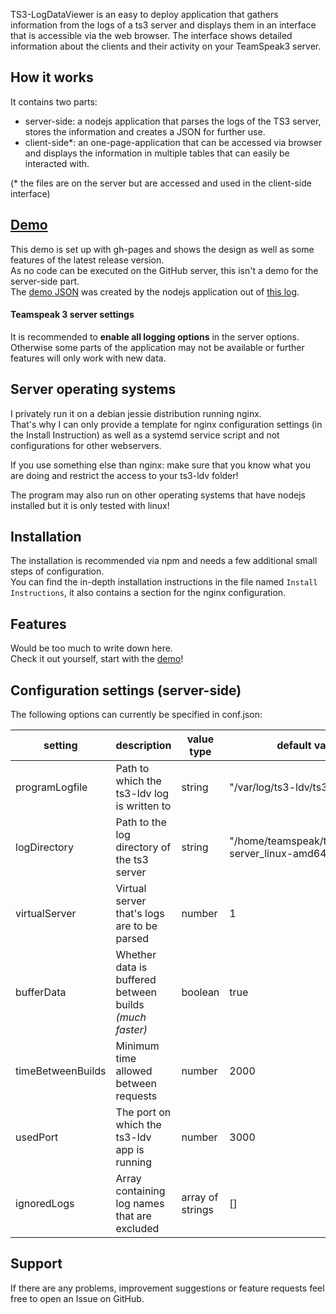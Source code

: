 TS3-LogDataViewer is an easy to deploy application that gathers information from the logs of a ts3 server and displays them in an interface that is accessible via the web browser.
The interface shows detailed information about the clients and their activity on your TeamSpeak3 server.

## How it works
It contains two parts:
- server-side: a nodejs application that parses the logs of the TS3 server, stores the information and creates a JSON for further use.
- client-side*: an one-page-application that can be accessed via browser and displays the information in multiple tables that can easily be interacted with.

(* the files are on the server but are accessed and used in the client-side interface)

## [Demo](https://drumsticks1.github.io/TS3-LogDataViewer/)
This demo is set up with gh-pages and shows the design as well as some features of the latest release version.
<br>
As no code can be executed on the GitHub server, this isn't a demo for the server-side part.
<br>
The [demo JSON](https://drumsticks1.github.io/TS3-LogDataViewer/output.json) was created by the nodejs application
out of [this log](https://drumsticks1.github.io/TS3-LogDataViewer/logs/test.log).

#### Teamspeak 3 server settings
It is recommended to **enable all logging options** in the server options.
Otherwise some parts of the application may not be available or further features will only work with new data.

## Server operating systems
I privately run it on a debian jessie distribution running nginx.
<br>
That's why I can only provide a template for nginx configuration settings (in the Install Instruction) as well as a systemd service script and not configurations for other webservers.
<br>

If you use something else than nginx: make sure that you know what you are doing and restrict the access to your ts3-ldv folder!<br>

The program may also run on other operating systems that have nodejs installed but it is only tested with linux!

## Installation
The installation is recommended via npm and needs a few additional small steps of configuration.
<br>
You can find the in-depth installation instructions in the file named `Install Instructions`, it also contains a section for the nginx configuration.

## Features
Would be too much to write down here.
<br>
Check it out yourself, start with the [demo](https://drumsticks1.github.io/TS3-LogDataViewer/demo/)!

## Configuration settings (server-side)
The following options can currently be specified in conf.json:

| setting           | description                                             | value type       | default value                                         |
|-------------------|---------------------------------------------------------|------------------|-------------------------------------------------------|
| programLogfile    | Path to which the ts3-ldv log is written to             | string           | "/var/log/ts3-ldv/ts3-ldv.log"                        |
| logDirectory      | Path to the log directory of the ts3 server             | string           | "/home/teamspeak/teamspeak3-server_linux-amd64/logs/" |
| virtualServer     | Virtual server that's logs are to be parsed             | number           | 1                                                     |
| bufferData        | Whether data is buffered between builds *(much faster)* | boolean          | true                                                  |
| timeBetweenBuilds | Minimum time allowed between requests                   | number           | 2000                                                  |
| usedPort          | The port on which the ts3-ldv app is running            | number           | 3000                                                  |
| ignoredLogs       | Array containing log names that are excluded            | array of strings | []                                                    |

## Support
If there are any problems, improvement suggestions or feature requests feel free to open an Issue on GitHub.
